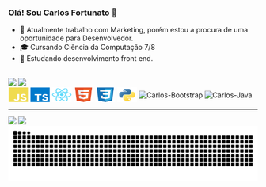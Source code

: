 ### Olá! Sou Carlos Fortunato 👋


- 🔭 Atualmente trabalho com Marketing, porém estou a procura de uma oportunidade para Desenvolvedor.
- 🎓 Cursando Ciência da Computação 7/8
- 🌱 Estudando desenvolvimento front end.

<br/>
<picture>
  <source
    srcset="https://github-readme-stats.vercel.app/api?username=carlosfortunatodev&show_icons=true&theme=dark&rank_icon=github"
    media="(prefers-color-scheme: dark)"
  />
  <source
    srcset="https://github-readme-stats.vercel.app/api?username=carlosfortunatodev&show_icons=true&rank_icon=github"
    media="(prefers-color-scheme: light), (prefers-color-scheme: no-preference)"
  />
  <img height="180em" src="https://github-readme-stats.vercel.app/api?username=carlosfortunatodev&show_icons=true" />
</picture>

<picture>
  <source
    srcset="https://github-readme-stats.vercel.app/api/top-langs/?username=carlosfortunatodev&layout=compact&show_icons=true&theme=dark"
    media="(prefers-color-scheme: dark)"
  />
  <source
    srcset="https://github-readme-stats.vercel.app/api/top-langs/?username=carlosfortunatodev&layout=compact&show_icons=true"
    media="(prefers-color-scheme: light), (prefers-color-scheme: no-preference)"
  />
  <img height="180em" src="https://github-readme-stats.vercel.app/api?username=carlosfortunatodev&show_icons=true" />
</picture>
<div style="display: inline_block">
  <img align="center" alt="Carlos-Js" height="30" width="40" src="https://raw.githubusercontent.com/devicons/devicon/master/icons/javascript/javascript-plain.svg"/>
  <img align="center" alt="Carlos-Ts" height="30" width="40" src="https://raw.githubusercontent.com/devicons/devicon/master/icons/typescript/typescript-plain.svg"/>
  <img align="center" alt="Carlos-React" height="30" width="40" src="https://raw.githubusercontent.com/devicons/devicon/master/icons/react/react-original.svg"/>
  <img align="center" alt="Carlos-HTML" height="30" width="40" src="https://raw.githubusercontent.com/devicons/devicon/master/icons/html5/html5-original.svg"/>
  <img align="center" alt="Carlos-CSS" height="30" width="40" src="https://raw.githubusercontent.com/devicons/devicon/master/icons/css3/css3-original.svg"/>
  <img align="center" alt="Carlos-Python" height="30" width="40" src="https://raw.githubusercontent.com/devicons/devicon/master/icons/python/python-original.svg"/>
  <img align="center" alt="Carlos-Bootstrap" height="30" width="40" src="https://cdn.jsdelivr.net/gh/devicons/devicon/icons/bootstrap/bootstrap-original.svg"/>
  <img align="center" alt="Carlos-Java" height="30" width="40" src="https://cdn.jsdelivr.net/gh/devicons/devicon/icons/java/java-original.svg"/>
</div>
<hr />

<div>
  <a href="mailto:carlosfortunatodev@gmail.com" target="_blank"><img src="https://img.shields.io/badge/Gmail-D14836?style=for-the-badge&logo=gmail&logoColor=white"/></a>
  <a href="https://www.linkedin.com/in/carlos-fortunato-7377081b0" target="_blank"><img src="https://img.shields.io/badge/LinkedIn-0077B5?style=for-the-badge&logo=linkedin&logoColor=white"/></a>
</div>

<picture>
  <source media="(prefers-color-scheme: dark)" srcset="https://raw.githubusercontent.com/carlosfortunatodev/carlosfortunatodev/output/github-contribution-grid-snake-dark.svg">
  <source media="(prefers-color-scheme: light)" srcset="https://raw.githubusercontent.com/carlosfortunatodev/carlosfortunatodev/output/github-contribution-grid-snake.svg">
  <img alt="github contribution grid snake animation" src="https://raw.githubusercontent.com/carlosfortunatodev/carlosfortunatodev/output/github-contribution-grid-snake.svg">
</picture>

